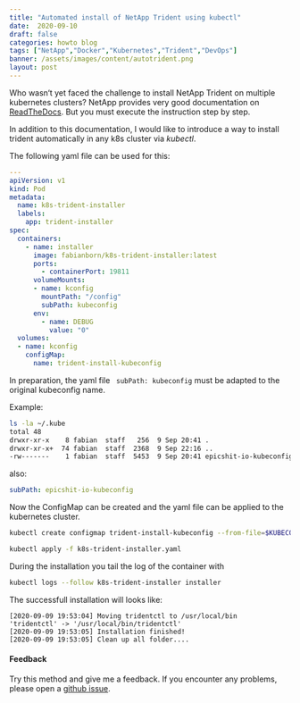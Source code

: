 ```yaml
---
title: "Automated install of NetApp Trident using kubectl"
date:  2020-09-10
draft: false
categories: howto blog
tags: ["NetApp","Docker","Kubernetes","Trident","DevOps"]
banner: /assets/images/content/autotrident.png
layout: post
---
```


Who wasn‘t yet faced the challenge to install NetApp Trident on multiple kubernetes clusters? NetApp provides very good documentation on [ReadTheDocs]( https://netapp-trident.readthedocs.io/en/stable-v20.07/ "Netapp Trident Documentation"). But you must execute the instruction step by step. 

In addition to this documentation, I would like to introduce a way to install trident automatically in any k8s cluster via *kubectl*. 

The following yaml file can be used for this:
```yaml
---
apiVersion: v1
kind: Pod
metadata:
  name: k8s-trident-installer
  labels:
    app: trident-installer
spec:
  containers:
    - name: installer
      image: fabianborn/k8s-trident-installer:latest
      ports:
        - containerPort: 19811
      volumeMounts:
      - name: kconfig
        mountPath: "/config"
        subPath: kubeconfig
      env:
        - name: DEBUG
          value: "0"
  volumes:
  - name: kconfig
    configMap:
      name: trident-install-kubeconfig
```

In preparation, the yaml file ``` subPath: kubeconfig``` must be adapted to the original kubeconfig name.

Example:
```bash
ls -la ~/.kube  
total 48
drwxr-xr-x    8 fabian  staff   256  9 Sep 20:41 .
drwxr-xr-x+  74 fabian  staff  2368  9 Sep 22:16 ..
-rw-------    1 fabian  staff  5453  9 Sep 20:41 epicshit-io-kubeconfig
```
also:
```yaml
subPath: epicshit-io-kubeconfig
```

Now the ConfigMap can be created and the yaml file can be applied to the kubernetes cluster.

```bash
kubectl create configmap trident-install-kubeconfig --from-file=$KUBECONFIG

kubectl apply -f k8s-trident-installer.yaml
```

During the installation you tail the log of the container with 
```bash 
kubectl logs --follow k8s-trident-installer installer 
```

The successfull installation will looks like: 
```
[2020-09-09 19:53:04] Moving tridentctl to /usr/local/bin
'tridentctl' -> '/usr/local/bin/tridentctl'
[2020-09-09 19:53:05] Installation finished!
[2020-09-09 19:53:05] Clean up all folder....
```

#### Feedback
Try this method and give me a feedback. If you encounter any problems, please open a [github issue]( https://github.com/fabian-born/k8s-trident-installer/issues  "open a issue").
